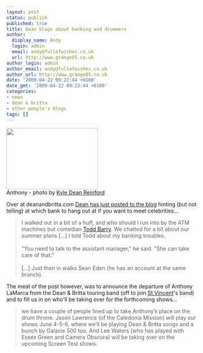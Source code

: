 ```yaml
---
layout: post
status: publish
published: true
title: Dean blogs about banking and drummers
author:
  display_name: Andy
  login: admin
  email: andy@fullofwishes.co.uk
  url: http://www.grange85.co.uk
author_login: admin
author_email: andy@fullofwishes.co.uk
author_url: http://www.grange85.co.uk
date: '2009-04-22 09:22:44 +0100'
date_gmt: '2009-04-22 09:22:44 +0100'
categories:
- news
- dean & britta
- other people's blogs
tags: []
---
```

<div class="imagebox-a"><a title="Dean & Britta, by kyledeanreinford" href="http://www.flickr.com/photos/kyledeanreinford/1595667455/in/pool-aheadfullofwishes"><img src="https://farm3.static.flickr.com/2227/1595667455_9b4eff0089_m.jpg" width="240" height="160"></a><br/>Anthony - photo by <a href="http://www.flickr.com/photos/kyledeanreinford/">Kyle Dean Reinford</a></div>
<p>Over at deanandbritta.com <a href="http://www.deanandbritta.com/blog/?p=306">Dean has just posted to the blog</a> hinting (but not telling) at which bank to hang out at if you want to meet celebrities...</p>
<blockquote><p>I walked out in a bit of a huff, and who should I run into by the ATM machines but comedian <a href="http://www.toddbarry.com/">Todd Barry</a>. We chatted for a bit about our summer plans [...] I told Todd about my banking troubles.<br/><br />
"You need to talk to the assistant manager," he said. "She can take care of that."<br/><br />
[...] Just then in walks Sean Eden (he has an account at the same branch).</p></blockquote>
<p>The meat of the post however, was to announce the departure of Anthony LaMarca from the Dean & Britta touring band (off to join <a href="http://www.ilovestvincent.com/">St Vincent</a>'s band) and to fill us in on who'll be taking over for the forthcoming shows...</p>
<blockquote><p>we have a couple of people lined up to take Anthony’s place on the drum throne. Jason Lawrence (of the Caledonia Mission) will play our shows June 4-5-6, where we’ll be playing Dean & Britta songs and a bunch by Galaxie 500 too. And Lee Waters (who has played with Essex Green and Camera Obscura) will be taking over on the upcoming Screen Test shows.</p></blockquote>
